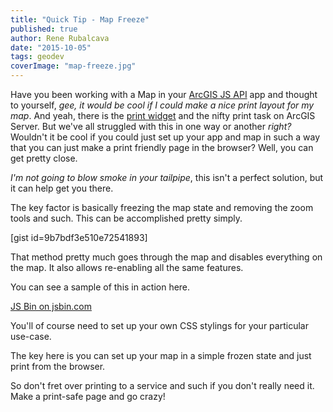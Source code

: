 ```yaml
---
title: "Quick Tip - Map Freeze"
published: true
author: Rene Rubalcava
date: "2015-10-05"
tags: geodev
coverImage: "map-freeze.jpg"
---
```


Have you been working with a Map in your [ArcGIS JS API](https://developers.arcgis.com/javascript/) app and thought to yourself, _gee, it would be cool if I could make a nice print layout for my map_. And yeah, there is the [print widget](https://developers.arcgis.com/javascript/jssamples/widget_print.html) and the nifty print task on ArcGIS Server. But we've all struggled with this in one way or another _right?_ Wouldn't it be cool if you could just set up your app and map in such a way that you can just make a print friendly page in the browser? Well, you can get pretty close.

_I'm not going to blow smoke in your tailpipe_, this isn't a perfect solution, but it can help get you there.

The key factor is basically freezing the map state and removing the zoom tools and such. This can be accomplished pretty simply.

[gist id=9b7bdf3e510e72541893]

That method pretty much goes through the map and disables everything on the map. It also allows re-enabling all the same features.

You can see a sample of this in action here.

[JS Bin on jsbin.com](http://jsbin.com/luwowu/2/embed?js,output)
<script src="http://static.jsbin.com/js/embed.min.js?3.35.0"></script>

You'll of course need to set up your own CSS stylings for your particular use-case.

The key here is you can set up your map in a simple frozen state and just print from the browser.

So don't fret over printing to a service and such if you don't really need it. Make a print-safe page and go crazy!
